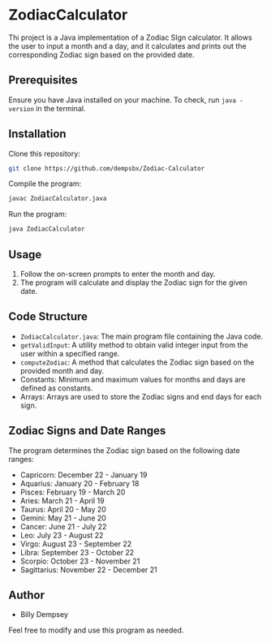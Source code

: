 # ZodiacCalculator

Thi project is a Java implementation of a Zodiac SIgn calculator. It allows the user to input a month and a day, and it calculates and prints out the corresponding Zodiac sign based on the provided date.

## Prerequisites

Ensure you have Java installed on your machine. To check, run `java -version` in the terminal.

## Installation

Clone this repository:

```sh
git clone https://github.com/dempsbx/Zodiac-Calculator
```

Compile the program:

```sh
javac ZodiacCalculator.java
```

Run the program:

```sh
java ZodiacCalculator
```

## Usage

1. Follow the on-screen prompts to enter the month and day.
2. The program will calculate and display the Zodiac sign for the given date.

## Code Structure

- `ZodiacCalculator.java`: The main program file containing the Java code.
- `getValidInput`: A utility method to obtain valid integer input from the user within a specified range.
- `computeZodiac`: A method that calculates the Zodiac sign based on the provided month and day.
- Constants: Minimum and maximum values for months and days are defined as constants.
- Arrays: Arrays are used to store the Zodiac signs and end days for each sign.

## Zodiac Signs and Date Ranges

The program determines the Zodiac sign based on the following date ranges:

- Capricorn: December 22 - January 19
- Aquarius: January 20 - February 18
- Pisces: February 19 - March 20
- Aries: March 21 - April 19
- Taurus: April 20 - May 20
- Gemini: May 21 - June 20
- Cancer: June 21 - July 22
- Leo: July 23 - August 22
- Virgo: August 23 - September 22
- Libra: September 23 - October 22
- Scorpio: October 23 - November 21
- Sagittarius: November 22 - December 21

## Author

- Billy Dempsey

Feel free to modify and use this program as needed.
